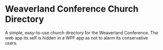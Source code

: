 # Weaverland Conference Church Directory
A simple, easy-to-use church directory for the Weaverland Conference. The web app its self is hidden in a WPF app as not to alarm its conservative users.